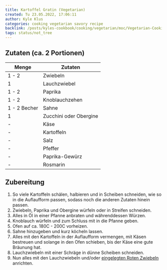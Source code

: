 ```yaml
---
title: Kartoffel Gratin (Vegetarian)
created: Tu 23.05.2022, 17:06:11
author: Kyle Klus
categories: cooking vegetarian savory recipe
backlink: /posts/kyles-cookbook/cooking/vegetarian/moc/Vegetarian-Cooking-Recipes.html
tags: status/not_tree
---
```


## Zutaten (ca. 2 Portionen)

| Menge            | Zutaten                        |
| ---------------- | ------------------------------ |
| 1 - 2              | Zwiebeln                       |
| 1                | Lauchzwiebel                   |
| 1 - 2              | Paprika                        |
| 1 - 2              | Knoblauchzehen                 |
| 1 - 2 Becher       | Sahne                          |
| 1                | Zucchini oder Obergine         |
| -                | Käse                           |
| -                | Kartoffeln                     |
| -                | Salz                           |
| -                | Pfeffer                        |
| -                | Paprika-Gewürz                 |
| -                | Rosmarin                       |

## Zubereitung

1. So viele Kartoffeln schälen, halbieren und in Scheiben schneiden, wie so in die Auflaufform passen, sodass noch die anderen Zutaten hinein passen.
2. Zwiebeln, Paprika und Obergine würfeln oder in Streifen schneiden.
3. Alles in Öl in einer Pfanne anbraten und währenddessen Würzen.
4. Knoblauch würfeln und zum Schluss mit in die Pfanne geben.
5. Ofen auf ca. 180C - 200C vorheizen.
6. Sahne hinzugeben und kurz köcheln lassen.
7. Alles mit den Kartoffeln in der Auflaufform vermengen, mit Käsen bestreuen und solange in den Ofen schieben, bis der Käse eine gute Bräunung hat.
8. Lauchzwiebeln mit einer Schräge in dünne Scheiben schneiden.
9. Nun alles mit den Lauchzwiebeln und/oder [eingelegten Roten Zwiebeln](/posts/kyles-cookbook/meals/Eingelegte-Rote-Zwiebeln.html) anrichten.
